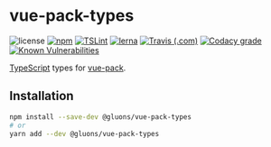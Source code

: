 # vue-pack-types
![license](https://img.shields.io/github/license/gluons/vue-pack.svg?style=flat-square)
[![npm](https://img.shields.io/npm/v/@gluons/vue-pack-types.svg?style=flat-square)](https://www.npmjs.com/package/@gluons/vue-pack-types)
[![TSLint](https://img.shields.io/badge/TSLint-gluons-15757B.svg?style=flat-square)](https://github.com/gluons/tslint-config-gluons)
[![lerna](https://img.shields.io/badge/maintained%20with-lerna-cc00ff.svg?style=flat-square)](https://lernajs.io/)
[![Travis (.com)](https://img.shields.io/travis/com/gluons/vue-pack.svg?style=flat-square)](https://travis-ci.com/gluons/vue-pack)
[![Codacy grade](https://img.shields.io/codacy/grade/98523b5b7cd7435a8c71b296e84522f8.svg?style=flat-square)](https://www.codacy.com/app/gluons/vue-pack)
[![Known Vulnerabilities](https://snyk.io/test/github/gluons/vue-pack/badge.svg?targetFile=packages%2F%40gluons%2Ftypes%2Fpackage.json&style=flat-square)](https://snyk.io/test/github/gluons/vue-pack?targetFile=packages%2F%40gluons%2Ftypes%2Fpackage.json)

[TypeScript](https://www.typescriptlang.org/) types for [vue-pack](https://github.com/gluons/vue-pack).

## Installation

```bash
npm install --save-dev @gluons/vue-pack-types
# or
yarn add --dev @gluons/vue-pack-types
```
